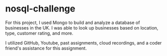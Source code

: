 # nosql-challenge

For this project, I used Mongo to build and analyze a database of businesses in the UK.
I was able to look up businesses based on location, type, customer rating, and more.

I utilized GitHub, Youtube, past assignments, cloud recordings, and a coder friend's assistance for this assignment.